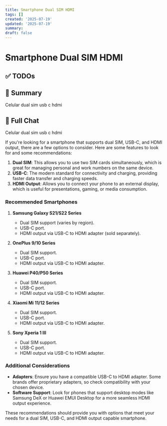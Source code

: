 ```yaml
---
title: Smartphone Dual SIM HDMI
tags: []
created: '2025-07-19'
updated: '2025-07-19'
summary:
draft: false
---
```


# Smartphone Dual SIM HDMI

## ✅ TODOs


## 📌 Summary
Celular dual sim usb c hdmi

## 🧠 Full Chat


Celular dual sim usb c hdmi



If you're looking for a smartphone that supports dual SIM, USB-C, and HDMI output, there are a few options to consider. Here are some features to look for and some recommendations:

1. **Dual SIM**: This allows you to use two SIM cards simultaneously, which is great for managing personal and work numbers on the same device.
2. **USB-C**: The modern standard for connectivity and charging, providing faster data transfer and charging speeds.
3. **HDMI Output**: Allows you to connect your phone to an external display, which is useful for presentations, gaming, or media consumption.

### Recommended Smartphones

1. **Samsung Galaxy S21/S22 Series**
   - Dual SIM support (varies by region).
   - USB-C port.
   - HDMI output via USB-C to HDMI adapter (sold separately).

2. **OnePlus 9/10 Series**
   - Dual SIM support.
   - USB-C port.
   - HDMI output via USB-C to HDMI adapter.

3. **Huawei P40/P50 Series**
   - Dual SIM support.
   - USB-C port.
   - HDMI output via USB-C to HDMI adapter.

4. **Xiaomi Mi 11/12 Series**
   - Dual SIM support.
   - USB-C port.
   - HDMI output via USB-C to HDMI adapter.

5. **Sony Xperia 1 III**
   - Dual SIM support.
   - USB-C port.
   - HDMI output via USB-C to HDMI adapter.

### Additional Considerations

- **Adapters**: Ensure you have a compatible USB-C to HDMI adapter. Some brands offer proprietary adapters, so check compatibility with your chosen device.
- **Software Support**: Look for phones that support desktop modes like Samsung DeX or Huawei EMUI Desktop for a more seamless HDMI output experience.

These recommendations should provide you with options that meet your needs for a dual SIM, USB-C, and HDMI output capable smartphone.